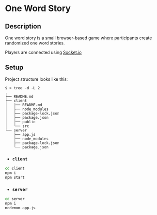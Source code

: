 # One Word Story

## Description

One word story is a small browser-based game where participants create randomized one word stories.

Players are connected using [Socket.io](https://github.com/socketio/socket.io)

## Setup

Project structure looks like this:
```
$ > tree -d -L 2
.
├── README.md
├── client
│   ├── README.md
│   ├── node_modules
│   ├── package-lock.json
│   ├── package.json
│   ├── public
│   └── src
└── server
    ├── app.js
    ├── node_modules
    ├── package-lock.json
    └── package.json
```

- ### `client`

```bash
cd client
npm i
npm start
```

- ### `server`

```bash
cd server
npm i
nodemon app.js
```


